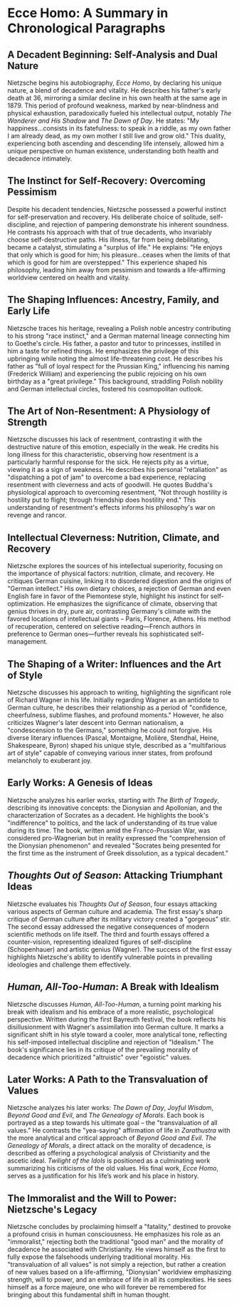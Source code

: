 # Ecce Homo: A Summary in Chronological Paragraphs

## A Decadent Beginning: Self-Analysis and Dual Nature

Nietzsche begins his autobiography, *Ecce Homo*, by declaring his unique nature, a blend of decadence and vitality.  He describes his father's early death at 36, mirroring a similar decline in his own health at the same age in 1879. This period of profound weakness, marked by near-blindness and physical exhaustion, paradoxically fueled his intellectual output, notably *The Wanderer and His Shadow* and *The Dawn of Day*.  He states: "My happiness...consists in its fatefulness: to speak in a riddle, as my own father I am already dead, as my own mother I still live and grow old." This duality, experiencing both ascending and descending life intensely, allowed him a unique perspective on human existence, understanding both health and decadence intimately.

## The Instinct for Self-Recovery: Overcoming Pessimism

Despite his decadent tendencies, Nietzsche possessed a powerful instinct for self-preservation and recovery.  His deliberate choice of solitude, self-discipline, and rejection of pampering demonstrate his inherent soundness. He contrasts his approach with that of true decadents, who invariably choose self-destructive paths. His illness, far from being debilitating, became a catalyst, stimulating a "surplus of life."  He explains: "He enjoys that only which is good for him; his pleasure...ceases when the limits of that which is good for him are overstepped."  This experience shaped his philosophy, leading him away from pessimism and towards a life-affirming worldview centered on health and vitality.

## The Shaping Influences: Ancestry, Family, and Early Life

Nietzsche traces his heritage, revealing a Polish noble ancestry contributing to his strong "race instinct," and a German maternal lineage connecting him to Goethe's circle. His father, a pastor and tutor to princesses, instilled in him a taste for refined things.  He emphasizes the privilege of this upbringing while noting the almost life-threatening cost.  He describes his father as "full of loyal respect for the Prussian King," influencing his naming (Frederick William) and experiencing the public rejoicing on his own birthday as a "great privilege."  This background, straddling Polish nobility and German intellectual circles, fostered his cosmopolitan outlook.

## The Art of Non-Resentment:  A Physiology of Strength

Nietzsche discusses his lack of resentment, contrasting it with the destructive nature of this emotion, especially in the weak.  He credits his long illness for this characteristic, observing how resentment is a particularly harmful response for the sick. He rejects pity as a virtue, viewing it as a sign of weakness. He describes his personal "retaliation" as "dispatching a pot of jam" to overcome a bad experience, replacing resentment with cleverness and acts of goodwill. He quotes Buddha's physiological approach to overcoming resentment, "Not through hostility is hostility put to flight; through friendship does hostility end." This understanding of resentment's effects informs his philosophy's war on revenge and rancor.

## Intellectual Cleverness: Nutrition, Climate, and Recovery

Nietzsche explores the sources of his intellectual superiority, focusing on the importance of physical factors: nutrition, climate, and recovery. He critiques German cuisine, linking it to disordered digestion and the origins of "German intellect." His own dietary choices, a rejection of German and even English fare in favor of the Piemontese style, highlight his instinct for self-optimization. He emphasizes the significance of climate, observing that genius thrives in dry, pure air, contrasting Germany's climate with the favored locations of intellectual giants – Paris, Florence, Athens.   His method of recuperation, centered on selective reading—French authors in preference to German ones—further reveals his sophisticated self-management.


## The Shaping of a Writer: Influences and the Art of Style

Nietzsche discusses his approach to writing, highlighting the significant role of Richard Wagner in his life. Initially regarding Wagner as an antidote to German culture, he describes their relationship as a period of "confidence, cheerfulness, sublime flashes, and profound moments."  However, he also criticizes Wagner's later descent into German nationalism, a "condescension to the Germans," something he could not forgive. His diverse literary influences (Pascal, Montaigne, Molière, Stendhal, Heine, Shakespeare, Byron) shaped his unique style, described as a "multifarious art of style" capable of conveying various inner states, from profound melancholy to exuberant joy.


##  Early Works:  A Genesis of Ideas

Nietzsche analyzes his earlier works, starting with *The Birth of Tragedy*, describing its innovative concepts: the Dionysian and Apollonian, and the characterization of Socrates as a decadent. He highlights the book's "indifference" to politics, and the lack of understanding of its true value during its time. The book,  written amid the Franco-Prussian War, was considered pro-Wagnerian but in reality expressed the "comprehension of the Dionysian phenomenon" and revealed "Socrates being presented for the first time as the instrument of Greek dissolution, as a typical decadent."

## *Thoughts Out of Season*:  Attacking Triumphant Ideas

Nietzsche evaluates his *Thoughts Out of Season*, four essays attacking various aspects of German culture and academia. The first essay's sharp critique of German culture after its military victory created a "gorgeous" stir. The second essay addressed the negative consequences of modern scientific methods on life itself.  The third and fourth essays offered a counter-vision, representing idealized figures of self-discipline (Schopenhauer) and artistic genius (Wagner). The success of the first essay highlights Nietzsche's ability to identify vulnerable points in prevailing ideologies and challenge them effectively.

## *Human, All-Too-Human*: A Break with Idealism

Nietzsche discusses *Human, All-Too-Human*, a turning point marking his break with idealism and his embrace of a more realistic, psychological perspective. Written during the first Bayreuth festival, the book reflects his disillusionment with Wagner's assimilation into German culture. It marks a significant shift in his style toward a cooler, more analytical tone, reflecting his self-imposed intellectual discipline and rejection of "Idealism."  The book's significance lies in its critique of the prevailing morality of decadence which prioritized "altruistic" over "egoistic" values.


##  Later Works: A Path to the Transvaluation of Values

Nietzsche analyzes his later works: *The Dawn of Day*, *Joyful Wisdom*, *Beyond Good and Evil*, and *The Genealogy of Morals*. Each book is portrayed as a step towards his ultimate goal – the "transvaluation of all values." He contrasts the "yea-saying" affirmation of life in *Zarathustra* with the more analytical and critical approach of *Beyond Good and Evil*.  *The Genealogy of Morals*, a direct attack on the morality of decadence, is described as offering a psychological analysis of Christianity and the ascetic ideal.  *Twilight of the Idols* is positioned as a culminating work summarizing his criticisms of the old values.  His final work, *Ecce Homo*, serves as a justification for his life’s work and his place in history.


## The Immoralist and the Will to Power: Nietzsche's Legacy

Nietzsche concludes by proclaiming himself a "fatality," destined to provoke a profound crisis in human consciousness. He emphasizes his role as an "immoralist," rejecting both the traditional "good man" and the morality of decadence he associated with Christianity. He views himself as the first to fully expose the falsehoods underlying traditional morality. His "transvaluation of all values" is not simply a rejection, but rather a creation of new values based on a life-affirming, "Dionysian" worldview emphasizing strength, will to power, and an embrace of life in all its complexities.  He sees himself as a force majeure, one who will forever be remembered for bringing about this fundamental shift in human thought.
